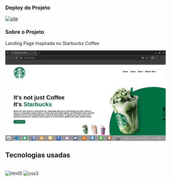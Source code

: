 ### Deploy do Projeto
[![site](https://img.shields.io/website-up-down-green-red/http/monip.org.svg)](https://starbuckscoffee.netlify.app/)
### Sobre o Projeto

Landing Page Inspirada no Starbucks Coffee

<img src="/Projeto/starbucks.jpeg" />

## Tecnologias usadas


<div style="display: inline_block"><br/>
    <img align="center" alt="html5" src="https://img.shields.io/badge/HTML5-E34F26?style=for-the-badge&logo=html5&logoColor=white"/>
    <img align="center" alt="css3" src="https://img.shields.io/badge/CSS3-1572B6?style=for-the-badge&logo=css3&logoColor=white"/>
</div><br/>
